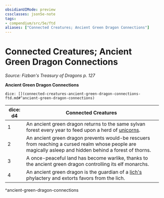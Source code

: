 ```yaml
---
obsidianUIMode: preview
cssclasses: json5e-note
tags:
- compendium/src/5e/ftd
aliases: ["Connected Creatures; Ancient Green Dragon Connections"]
---
```

# Connected Creatures; Ancient Green Dragon Connections
*Source: Fizban's Treasury of Dragons p. 127* 

**Ancient Green Dragon Connections**

`dice: [](connected-creatures-ancient-green-dragon-connections-ftd.md#^ancient-green-dragon-connections)`

| dice: d4 | Connected Creatures |
|----------|---------------------|
| 1 | An ancient green dragon returns to the same sylvan forest every year to feed upon a herd of [unicorns](compendium/bestiary/celestial/unicorn.md). |
| 2 | An ancient green dragon prevents would-be rescuers from reaching a cursed realm whose people are magically asleep and hidden behind a forest of thorns. |
| 3 | A once-peaceful land has become warlike, thanks to the ancient green dragon controlling its elf monarchs. |
| 4 | An ancient green dragon is the guardian of a [lich's](compendium/bestiary/undead/lich.md) phylactery and extorts favors from the lich. |
^ancient-green-dragon-connections